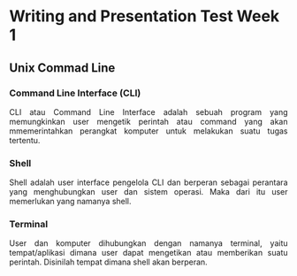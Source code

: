 # **Writing and Presentation Test Week 1**

## **Unix Commad Line**

###  **Command Line Interface (CLI)**
  <div align="justify">CLI atau Command Line Interface adalah sebuah program yang memungkinkan user mengetik perintah atau command yang akan mmemerintahkan perangkat komputer untuk melakukan suatu tugas tertentu.

  ### **Shell**
  <div align="justify">Shell adalah user interface pengelola CLI dan berperan sebagai perantara yang menghubungkan user dan sistem operasi. Maka dari itu user memerlukan yang namanya shell.
 
  ### **Terminal**
  <div align="justify">User dan komputer dihubungkan dengan namanya terminal, yaitu tempat/aplikasi dimana user dapat mengetikan atau memberikan suatu perintah. Disinilah tempat dimana shell akan berperan.

